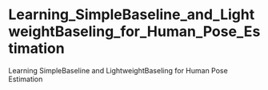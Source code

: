 # Learning_SimpleBaseline_and_LightweightBaseling_for_Human_Pose_Estimation
Learning SimpleBaseline and LightweightBaseling for Human Pose Estimation
